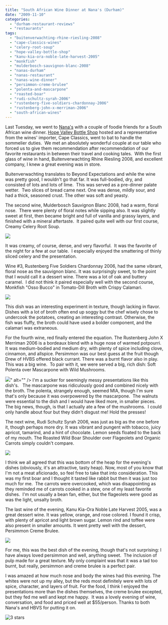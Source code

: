 ```yaml
---
title: "South African Wine Dinner at Nana's (Durham)"
date: "2009-11-10"
categories:
  - "durham-restaurant-reviews"
  - "restaurants"
tags:
  - "buitenverwachting-rhine-riesling-2008"
  - "cape-classics-wines"
  - "celery-root-soup"
  - "hope-valley-bottle-shop"
  - "kanu-kia-ora-noble-late-harvest-2005"
  - "monkfish"
  - "mulderbosch-sauvignon-blanc-2008"
  - "nanas-durham"
  - "nanas-restaurant"
  - "nanas-wine-dinner"
  - "persimmon-creme-brulee"
  - "polenta-and-mascarpone"
  - "roasted-boar"
  - "rudi-schultz-syrah-2006"
  - "rustenberg-five-soldiers-chardonnay-2006"
  - "rustenberg-john-x-merriman-2006"
  - "south-african-wines"
---
```


Last Tuesday, we went to [Nana's](http://www.nanasdurham.com) with a couple of foodie friends for a South African wine dinner. [Hope Valley Bottle Shop](http://www.hvbottleshop.com) hosted and a representative from the wines' importer, Cape Classics, went to bat to handle the sommelier duties.  We met an absolutely wonderful couple at our table who forced us to give them recommendation after recommendation of our favorite restaurants in between their travel and cooking tales.  With the first glass of wine in hand, Buitenverwachting Rhine Riesling 2008, and excellent company, I knew a great evening was in store.

Buitenverwachting translates to Beyond Expectations and while the wine was pretty good, I wouldn't go that far. It was full-bodied, dry, and consisted of lots and lots of lime.  This was served as a pre-dinner palate wetter.  Two slices of bread came next. One was dense, mildly sour, and had a thick, seasoned crust. The other was soft and yeasty.

The second wine, Mulderbosch Sauvignon Blanc 2008, had a warm, floral nose.  There were plenty of floral notes while sipping also. It was slightly sweet at first, then became bright and full of vanilla and grassy layers, and finished with a mineral aftertaste.  It paired quite well with our first course, Creamy Celery Root Soup.

![](http://www.thegourmez.com/gourmez/photos/nanas001.jpg)

It was creamy, of course, dense, and very flavorful.  It was the favorite of the night for a few at our table.  I especially enjoyed the smattering of thinly sliced celery and the presentation.

Wine #3, Rustenberg Five Soldiers Chardonnay 2006, had the same vibrant, floral nose as the sauvignon blanc. It was surprisingly sweet, to the point that I would call it a dessert wine. There was a lot of oak and buttery caramel.  I did not think it paired especially well with the second course, Monkfish "Osso Bucco" in Tomato-Dill Broth with Crispy Calamari.

![](http://www.thegourmez.com/gourmez/photos/nanas003.jpg)

This dish was an interesting experiment in texture, though lacking in flavor. Dishes with a lot of broth often end up soggy but the chef wisely chose to undercook the potatoes, creating an interesting contrast. Otherwise, the fish was fluffy, the broth could have used a bolder component, and the calamari was extraneous.

For the fourth wine, red finally entered the equation. The Rustenberg John X Merriman 2006 is a bordeaux blend with a huge nose of warmed potpourri.  It was medium-bodied and medium dry, with plenty of spice including clove, cinnamon, and allspice. Persimmon was our best guess at the fruit though Drew of HVBS offered black currant. There was a burnt flavor also in play. This was a big wine.  To pair with it, we were served a big, rich dish: Soft Polenta over Mascarpone with Wild Mushrooms.

![](http://www.thegourmez.com/gourmez/photos/nanas007.jpg)" alt="" /> I'm a sucker for seemingly messy presentations like this dish's.   The mascarpone was ridiculously good and combined nicely with the broth. The polenta, strangely enough, seemed MIA, though I'm sure that's only because it was overpowered by the mascarpone.  The walnuts were essential to the dish and I would have liked more, in smaller pieces.  The big news, though, is that I actually ate a few of the mushrooms.  I could only handle about four but they didn't disgust me! Hold the presses!

The next wine, Rudi Schultz Syrah 2006, was just as big as the one before it, though perhaps more dry. It was vibrant and pungent with tobacco, juicy apricot, tamarind, and a hint of chocolate. Lemon seeds floated to the back of my mouth. The Roasted Wild Boar Shoulder over Flageolets and Organic Carrots simply couldn't compare.

![](http://www.thegourmez.com/gourmez/photos/nanas010.jpg)

I think we all agreed that this was bottom of the heap for the evening's dishes (obviously, it's an attractive, tasty heap). Now, most of you know that I'm not a meat aficionado, so feel free to take that into consideration. This was my first boar and I thought it tasted like rabbit but then it was just too much for me.  The carrots were overcooked, which was disappointing as they reminded me of carrots cooked in a stew, one of my least favorite dishes.  I'm not usually a bean fan, either, but the flageolets were good as was the light, unsalty broth.

The last wine of the evening, Kanu Kia-Ora Noble Late Harvest 2005, was a great dessert wine. It was yellow, orange, and rose colored. I found it crisp, with plenty of apricot and light brown sugar. Lemon rind and toffee were also present in smaller amounts. It went pretty well with the dessert, Persimmon Creme Brulee.

![](http://www.thegourmez.com/gourmez/photos/nanas015.jpg)

For me, this was the best dish of the evening, though that's not surprising: I have always loved persimmon and well, anything sweet.  The inclusion of pulp made for a great texture. My only complaint was that it was a tad too burnt, but really, persimmon and creme brulee is a perfect pair.

I was amazed at how much nose and body the wines had this evening. The whites were not up my alley, but the reds most definitely were with lots of spice, character, and layers of fruit. For the food, I think I enjoyed the presentations more than the dishes themselves, the creme brulee excepted, but they fed me well and kept me happy.  It was a lovely evening of wine, conversation, and food and priced well at $55/person. Thanks to both Nana's and HBVS for putting it on.




<div class="caption">

![3 stars](http://s3.amazonaws.com/thegourmez-wpmedia/2009/02/rating_avocado1.gif "rating_avocado1")</div>

